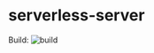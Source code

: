 # serverless-server
Build: ![build](https://codebuild.ap-northeast-1.amazonaws.com/badges?uuid=eyJlbmNyeXB0ZWREYXRhIjoiY0ZpWTR5NWYxQ0Z4WlQwWUdRMFYvSlN3L0h6V2R5U1ZZMlc0RmNMSnRVdW1VbkpkYUFFV3JnMFZEWmhmUld6ZmttUlFEUGUybThvd1V6OUVYcEZ4L3lzPSIsIml2UGFyYW1ldGVyU3BlYyI6IkNPQ1RTSDJOU1VraW4yeGoiLCJtYXRlcmlhbFNldFNlcmlhbCI6MX0%3D&branch=master)
